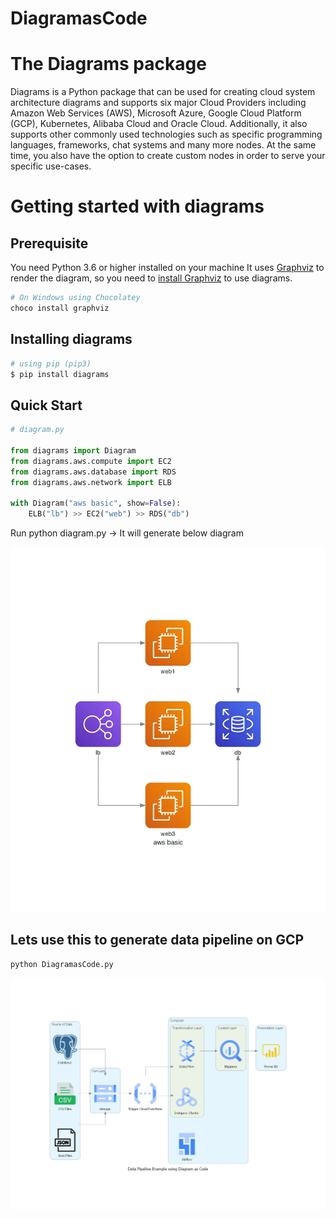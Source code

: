 # DiagramasCode

# The Diagrams package
Diagrams is a Python package that can be used for creating cloud system architecture diagrams and supports six major Cloud Providers including Amazon Web Services (AWS), Microsoft Azure, Google Cloud Platform (GCP), Kubernetes, Alibaba Cloud and Oracle Cloud. Additionally, it also supports other commonly used technologies such as specific programming languages, frameworks, chat systems and many more nodes. At the same time, you also have the option to create custom nodes in order to serve your specific use-cases.

# Getting started with diagrams
## Prerequisite
You need Python 3.6 or higher installed on your machine
It uses [Graphviz] to render the diagram, so you need to [install Graphviz] to use diagrams.

[Graphviz]: https://www.graphviz.org/
[install Graphviz]: https://graphviz.gitlab.io/download/

```PowerShell
# On Windows using Chocolatey 
choco install graphviz
```

## Installing diagrams

```python
# using pip (pip3)
$ pip install diagrams
```

## Quick Start

```python
# diagram.py

from diagrams import Diagram
from diagrams.aws.compute import EC2
from diagrams.aws.database import RDS
from diagrams.aws.network import ELB

with Diagram("aws basic", show=False):
    ELB("lb") >> EC2("web") >> RDS("db")
```

Run python diagram.py -> It will generate below diagram

![alt text][sample]

[sample]: https://github.com/desaimithun2004/DiagramasCode/blob/main/Images/sample.png

## Lets use this to generate data pipeline on GCP

```python
python DiagramasCode.py
```

![GCP architecture][gcp-datapipeline]

[gcp-datapipeline]: https://github.com/desaimithun2004/DiagramasCode/blob/main/data_pipeline_example_using_diagram_as_code.png


